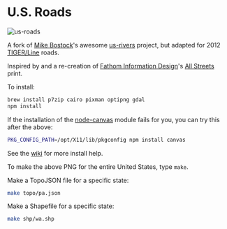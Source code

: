 # U.S. Roads

![us-roads](http://cpt.ph/assets/img/posts/us-roads-full.png)

A fork of [Mike Bostock](https://github.com/mbostock)'s awesome [us-rivers](https://github.com/mbostock/us-rivers) project, but adapted for 2012 [TIGER/Line](http://www.census.gov/geo/maps-data/data/tiger-line.html) roads.

Inspired by and a re-creation of [Fathom Information Design](http://fathom.info/)'s [All Streets](http://fathom.info/allstreets) print.

To install:

```bash
brew install p7zip cairo pixman optipng gdal
npm install
```

If the installation of the [node-canvas](https://github.com/LearnBoost/node-canvas) module fails for you, you can try this after the above:

```bash
PKG_CONFIG_PATH=/opt/X11/lib/pkgconfig npm install canvas
```

See the [wiki](https://github.com/LearnBoost/node-canvas/wiki) for more install help.

To make the above PNG for the entire United States, type `make`. 

Make a TopoJSON file for a specific state:

```bash
make topo/pa.json
```

Make a Shapefile for a specific state:

```bash
make shp/wa.shp
```
